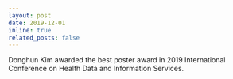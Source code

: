 ```yaml
---
layout: post
date: 2019-12-01
inline: true
related_posts: false
---
```


Donghun Kim awarded the best poster award in 2019 International Conference on Health Data and Information Services.